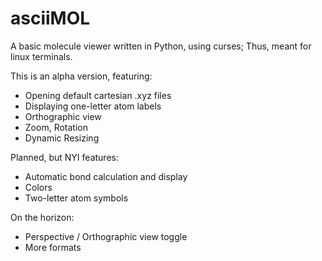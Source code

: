 # asciiMOL

A basic molecule viewer written in Python, using curses; Thus, meant for linux terminals.

This is an alpha version, featuring:

* Opening default cartesian .xyz files
* Displaying one-letter atom labels
* Orthographic view
* Zoom, Rotation
* Dynamic Resizing

Planned, but NYI features:
* Automatic bond calculation and display
* Colors
* Two-letter atom symbols

On the horizon:
* Perspective / Orthographic view toggle
* More formats